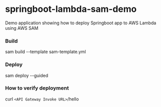 # springboot-lambda-sam-demo
Demo application showing how to deploy Springboot app to AWS Lambda using AWS SAM

### Build
sam build --template sam-template.yml

### Deploy
sam deploy --guided

### How to verify deployment
curl `<API Gateway Invoke URL>`/hello
